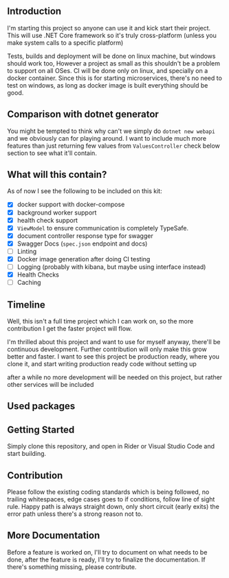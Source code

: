 ## Introduction
I'm starting this project so anyone can use it and kick start their project.
This will use .NET Core framework so it's truly cross-platform
(unless you make system calls to a specific platform)

Tests, builds and deployment will be done on linux machine, but windows should work too,
However a project as small as this shouldn't be a problem to support on all OSes.
CI will be done only on linux, and specially on a docker container. Since this is for starting microservices,
there's no need to test on windows, as long as docker image is built everything should be good.

## Comparison with dotnet generator
You might be tempted to think why can't we simply do `dotnet new webapi` and we obviously can for playing around.
I want to include much more features than just returning few values from `ValuesController` check below section to see what it'll contain.

## What will this contain?
As of now I see the following to be included on this kit:
- [x] docker support with docker-compose
- [x] background worker support
- [x] health check support
- [x] `ViewModel` to ensure communication is completely TypeSafe.
- [x] document controller response type for swagger
- [x] Swagger Docs (`spec.json` endpoint and docs)
- [ ] Linting
- [x] Docker image generation after doing CI testing
- [ ] Logging (probably with kibana, but maybe using interface instead)
- [x] Health Checks
- [ ] Caching

## Timeline
Well, this isn't a full time project which I can work on, so the more contribution I get the faster project will flow.

I'm thrilled about this project and want to use for myself anyway, there'll be continuous development.
Further contribution will only make this grow better and faster.
I want to see this project be production ready, where you clone it,
and start writing production ready code without setting up

after a while no more development will be needed on this project, but rather other services will be included

## Used packages

## Getting Started
Simply clone this repository, and open in Rider or Visual Studio Code and start building.

## Contribution
Please follow the existing coding standards which is being followed, no trailing whitespaces, edge cases goes to if conditions,
follow line of sight rule. Happy path is always straight down, only short circuit (early exits) the error path unless there's a strong reason not to.

## More Documentation
Before a feature is worked on, I'll try to document on what needs to be done, after the feature is ready,
I'll try to finalize the documentation. If there's something missing, please contribute.
